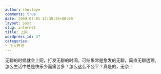 ```yaml
---
author: shellbye
comments: true
date: 2009-07-01 12:39:55+00:00
layout: post
slug: internet
title: 上网
wordpress_id: 37
categories:
- 个人日记
---
```


无聊的时候就会上网，打发无聊的时间，可结果常是愈发的无聊，简直无聊透顶。  
怎么生活中总是快乐少而痛苦多？怎么这么不公平？真是的，无奈！

